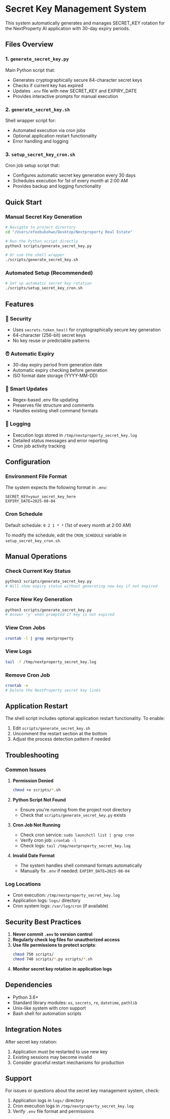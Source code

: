 # Secret Key Management System

This system automatically generates and manages SECRET_KEY rotation for the NextProperty AI application with 30-day expiry periods.

## Files Overview

### 1. `generate_secret_key.py`
Main Python script that:
- Generates cryptographically secure 64-character secret keys
- Checks if current key has expired
- Updates `.env` file with new SECRET_KEY and EXPIRY_DATE
- Provides interactive prompts for manual execution

### 2. `generate_secret_key.sh`
Shell wrapper script for:
- Automated execution via cron jobs
- Optional application restart functionality
- Error handling and logging

### 3. `setup_secret_key_cron.sh`
Cron job setup script that:
- Configures automatic secret key generation every 30 days
- Schedules execution for 1st of every month at 2:00 AM
- Provides backup and logging functionality

## Quick Start

### Manual Secret Key Generation
```bash
# Navigate to project directory
cd "/Users/efeobukohwo/Desktop/Nextproperty Real Estate"

# Run the Python script directly
python3 scripts/generate_secret_key.py

# Or use the shell wrapper
./scripts/generate_secret_key.sh
```

### Automated Setup (Recommended)
```bash
# Set up automatic secret key rotation
./scripts/setup_secret_key_cron.sh
```

## Features

### 🔐 Security
- Uses `secrets.token_hex()` for cryptographically secure key generation
- 64-character (256-bit) secret keys
- No key reuse or predictable patterns

### ⏰ Automatic Expiry
- 30-day expiry period from generation date
- Automatic expiry checking before generation
- ISO format date storage (YYYY-MM-DD)

### 🔄 Smart Updates
- Regex-based .env file updating
- Preserves file structure and comments
- Handles existing shell command formats

### 📝 Logging
- Execution logs stored in `/tmp/nextproperty_secret_key.log`
- Detailed status messages and error reporting
- Cron job activity tracking

## Configuration

### Environment File Format
The system expects the following format in `.env`:
```properties
SECRET_KEY=your_secret_key_here
EXPIRY_DATE=2025-08-04
```

### Cron Schedule
Default schedule: `0 2 1 * *` (1st of every month at 2:00 AM)

To modify the schedule, edit the `CRON_SCHEDULE` variable in `setup_secret_key_cron.sh`.

## Manual Operations

### Check Current Key Status
```bash
python3 scripts/generate_secret_key.py
# Will show expiry status without generating new key if not expired
```

### Force New Key Generation
```bash
python3 scripts/generate_secret_key.py
# Answer 'y' when prompted if key is not expired
```

### View Cron Jobs
```bash
crontab -l | grep nextproperty
```

### View Logs
```bash
tail -f /tmp/nextproperty_secret_key.log
```

### Remove Cron Job
```bash
crontab -e
# Delete the NextProperty secret key lines
```

## Application Restart

The shell script includes optional application restart functionality. To enable:

1. Edit `scripts/generate_secret_key.sh`
2. Uncomment the restart section at the bottom
3. Adjust the process detection pattern if needed

## Troubleshooting

### Common Issues

1. **Permission Denied**
   ```bash
   chmod +x scripts/*.sh
   ```

2. **Python Script Not Found**
   - Ensure you're running from the project root directory
   - Check that `scripts/generate_secret_key.py` exists

3. **Cron Job Not Running**
   - Check cron service: `sudo launchctl list | grep cron`
   - Verify cron job: `crontab -l`
   - Check logs: `tail /tmp/nextproperty_secret_key.log`

4. **Invalid Date Format**
   - The system handles shell command formats automatically
   - Manually fix `.env` if needed: `EXPIRY_DATE=2025-08-04`

### Log Locations
- Cron execution: `/tmp/nextproperty_secret_key.log`
- Application logs: `logs/` directory
- Cron system logs: `/var/log/cron` (if available)

## Security Best Practices

1. **Never commit `.env` to version control**
2. **Regularly check log files for unauthorized access**
3. **Use file permissions to protect scripts**:
   ```bash
   chmod 750 scripts/
   chmod 740 scripts/*.py scripts/*.sh
   ```
4. **Monitor secret key rotation in application logs**

## Dependencies

- Python 3.6+
- Standard library modules: `os`, `secrets`, `re`, `datetime`, `pathlib`
- Unix-like system with cron support
- Bash shell for automation scripts

## Integration Notes

After secret key rotation:
1. Application must be restarted to use new key
2. Existing sessions may become invalid
3. Consider graceful restart mechanisms for production

## Support

For issues or questions about the secret key management system, check:
1. Application logs in `logs/` directory
2. Cron execution logs in `/tmp/nextproperty_secret_key.log`
3. Verify `.env` file format and permissions

